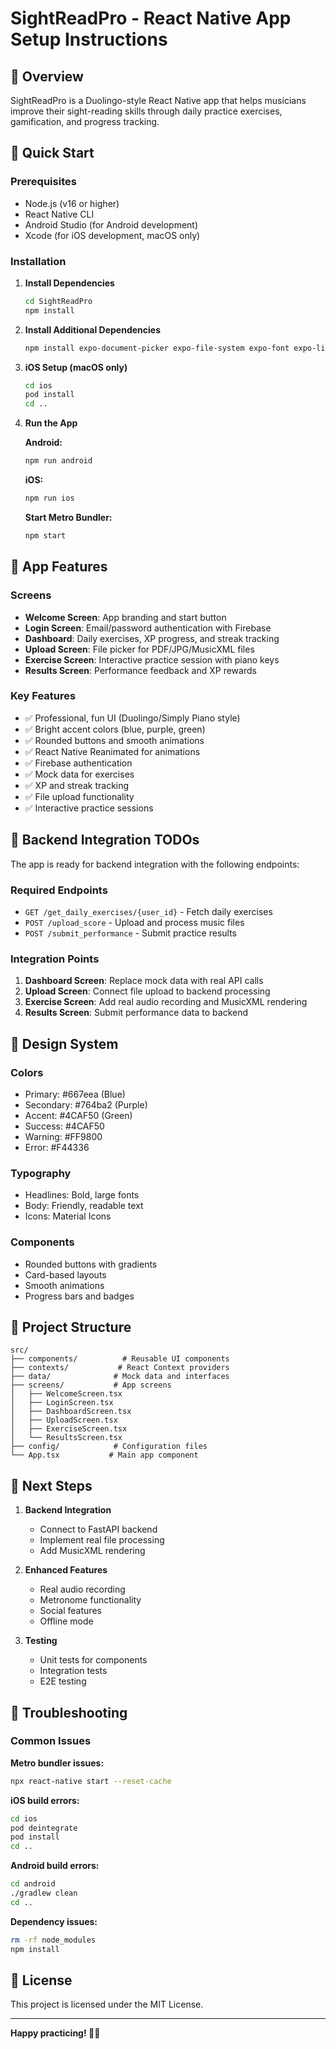 # SightReadPro - React Native App Setup Instructions

## 🎵 Overview
SightReadPro is a Duolingo-style React Native app that helps musicians improve their sight-reading skills through daily practice exercises, gamification, and progress tracking.

## 🚀 Quick Start

### Prerequisites
- Node.js (v16 or higher)
- React Native CLI
- Android Studio (for Android development)
- Xcode (for iOS development, macOS only)

### Installation

1. **Install Dependencies**
   ```bash
   cd SightReadPro
   npm install
   ```

2. **Install Additional Dependencies**
   ```bash
   npm install expo-document-picker expo-file-system expo-font expo-linear-gradient expo-status-bar react-native-reanimated
   ```

3. **iOS Setup (macOS only)**
   ```bash
   cd ios
   pod install
   cd ..
   ```

4. **Run the App**

   **Android:**
   ```bash
   npm run android
   ```

   **iOS:**
   ```bash
   npm run ios
   ```

   **Start Metro Bundler:**
   ```bash
   npm start
   ```

## 📱 App Features

### Screens
- **Welcome Screen**: App branding and start button
- **Login Screen**: Email/password authentication with Firebase
- **Dashboard**: Daily exercises, XP progress, and streak tracking
- **Upload Screen**: File picker for PDF/JPG/MusicXML files
- **Exercise Screen**: Interactive practice session with piano keys
- **Results Screen**: Performance feedback and XP rewards

### Key Features
- ✅ Professional, fun UI (Duolingo/Simply Piano style)
- ✅ Bright accent colors (blue, purple, green)
- ✅ Rounded buttons and smooth animations
- ✅ React Native Reanimated for animations
- ✅ Firebase authentication
- ✅ Mock data for exercises
- ✅ XP and streak tracking
- ✅ File upload functionality
- ✅ Interactive practice sessions

## 🔧 Backend Integration TODOs

The app is ready for backend integration with the following endpoints:

### Required Endpoints
- `GET /get_daily_exercises/{user_id}` - Fetch daily exercises
- `POST /upload_score` - Upload and process music files
- `POST /submit_performance` - Submit practice results

### Integration Points
1. **Dashboard Screen**: Replace mock data with real API calls
2. **Upload Screen**: Connect file upload to backend processing
3. **Exercise Screen**: Add real audio recording and MusicXML rendering
4. **Results Screen**: Submit performance data to backend

## 🎨 Design System

### Colors
- Primary: #667eea (Blue)
- Secondary: #764ba2 (Purple)
- Accent: #4CAF50 (Green)
- Success: #4CAF50
- Warning: #FF9800
- Error: #F44336

### Typography
- Headlines: Bold, large fonts
- Body: Friendly, readable text
- Icons: Material Icons

### Components
- Rounded buttons with gradients
- Card-based layouts
- Smooth animations
- Progress bars and badges

## 📁 Project Structure

```
src/
├── components/          # Reusable UI components
├── contexts/           # React Context providers
├── data/              # Mock data and interfaces
├── screens/           # App screens
│   ├── WelcomeScreen.tsx
│   ├── LoginScreen.tsx
│   ├── DashboardScreen.tsx
│   ├── UploadScreen.tsx
│   ├── ExerciseScreen.tsx
│   └── ResultsScreen.tsx
├── config/            # Configuration files
└── App.tsx           # Main app component
```

## 🎯 Next Steps

1. **Backend Integration**
   - Connect to FastAPI backend
   - Implement real file processing
   - Add MusicXML rendering

2. **Enhanced Features**
   - Real audio recording
   - Metronome functionality
   - Social features
   - Offline mode

3. **Testing**
   - Unit tests for components
   - Integration tests
   - E2E testing

## 🐛 Troubleshooting

### Common Issues

**Metro bundler issues:**
```bash
npx react-native start --reset-cache
```

**iOS build errors:**
```bash
cd ios
pod deintegrate
pod install
cd ..
```

**Android build errors:**
```bash
cd android
./gradlew clean
cd ..
```

**Dependency issues:**
```bash
rm -rf node_modules
npm install
```

## 📄 License

This project is licensed under the MIT License.

---

**Happy practicing! 🎼✨**
